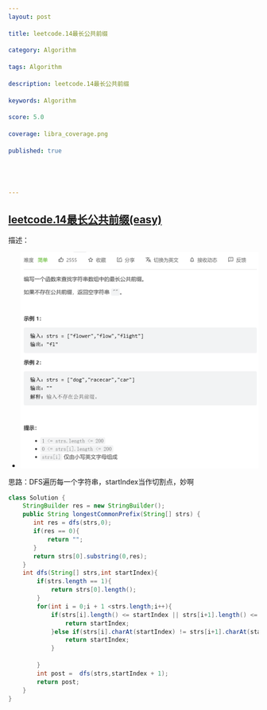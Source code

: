 ```yaml
---
layout: post

title: leetcode.14最长公共前缀

category: Algorithm

tags: Algorithm

description: leetcode.14最长公共前缀

keywords: Algorithm

score: 5.0

coverage: libra_coverage.png

published: true




---
```


##  [leetcode.14最长公共前缀(easy)](https://leetcode.cn/problems/longest-common-prefix/)

描述：

- ![image-20221117153434362](/assets/imgs/image-20221117153434362.png)

思路：DFS遍历每一个字符串，startIndex当作切割点，妙啊

```java
class Solution {
    StringBuilder res = new StringBuilder();
    public String longestCommonPrefix(String[] strs) {
       int res = dfs(strs,0);
       if(res == 0){
           return "";
       }
       return strs[0].substring(0,res);
    }
    int dfs(String[] strs,int startIndex){
        if(strs.length == 1){
            return strs[0].length();
        }
        for(int i = 0;i + 1 <strs.length;i++){
            if(strs[i].length() <= startIndex || strs[i+1].length() <= startIndex){
                return startIndex;
            }else if(strs[i].charAt(startIndex) != strs[i+1].charAt(startIndex)){
                return startIndex;
            }
            
        }
        int post =  dfs(strs,startIndex + 1);
        return post;
    }
}
```

